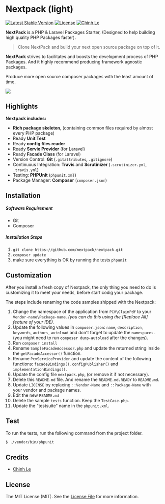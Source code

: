 # Nextpack (light)

[![Latest Stable Version](https://poser.pugx.org/nextpack/nextpack/v/stable)](https://packagist.org/packages/nextpack/nextpack) 
[![License](https://poser.pugx.org/nextpack/nextpack/license)](https://packagist.org/packages/nextpack/nextpack)
[![Chinh Le](https://img.shields.io/badge/Author-Mahmoud%20Zalt-orange.svg)](http://www.zalt.me)











**NextPack** is a PHP & Laravel Packages Starter, (Designed to help  building high quality PHP Packages faster).

>Clone NextPack and build your next open source package on top of it.

**NextPack** strives to facilitates and boosts the development process of PHP Packages. And it highly recommend producing framework agnostic packages.

Produce more open source composer packages with the least amount of time.

![](https://s32.postimg.org/d2fler4qd/next_pack_logo_squared_v2.png)



<a name="Highlights"></a>
## Highlights

__Nextpack includes:__

- **Rich package skeleton**, (containing common files required by almost every PHP package)
- Ready **Unit Test**
- Ready **config files reader**
- Ready **Servie Provider** (for Laravel)
- Ready **Facade Class** (for Laravel)
- Version Control: **Git** (`.gitattributes`, `.gitignore`)
- Continuous Integration: **Travis** and **Scrutinizer** (`.scrutinizer.yml`, `.travis.yml`)
- Testing: **PHPUnit** (`phpunit.xml`)
- Package Manager: **Composer** (`composer.json`)  
  





<a name="Installation"></a>
## Installation


##### Software Requirement
- Git
- Composer


##### Installation Steps

1. `git clone https://github.com/nextpack/nextpack.git`
2. `composer update`
3. make sure everything is OK by running the tests `phpunit`




<a name="Customization"></a>
## Customization

After you install a fresh copy of Nextpack, the only thing you need to do is customizing it to meet your needs, before start codig your package.


The steps include renaming the code samples shipped with the Nextpack:

1. Change the namespace of the application from `PCV\ClaimPdf` to your `Vendor-name\Package-name`. *(you can do this using the [Replace All] feature of your IDE).*
2. Update the following values in `composer.json`:  `name`, `description`, `keywords`, `authors`, `autoload` and don't forget to update the `namespaces`. (you might need to run `composer dump-autoload` after the changes).
3. Run `composer install`
4. Rename `SampleFacadeAccessor.php` and update the returned string inside the `getFacadeAccessor()` function.
5. Rename `PcvServiceProvider` and update the content of the following functions: `facadeBindings()`, `configPublisher()` and `implementationBindings()`.
6. Update the config file `nextpack.php`, (or remove it if not necessary).
7. Delete this `README.md` file. And rename the `README.md.READY` to `README.md`.
8. Update `LICENSE` by replacing `::Vendor-Name` and `::Package-Name` with your vendor and package names.
9. Edit the new `README.md` 
13. Delete the sample `tests` function. Keep the `TestCase.php`.
14. Update the "testsuite" name in the `phpunit.xml`.



## Test

To run the tests, run the following command from the project folder.

``` bash
$ ./vendor/bin/phpunit
```




## Credits

- [Chinh Le](https://github.com/Mahmoudz)



## License

The MIT License (MIT). See the [License File](https://github.com/nextpack/nextpack/blob/master/LICENSE) for more information.
